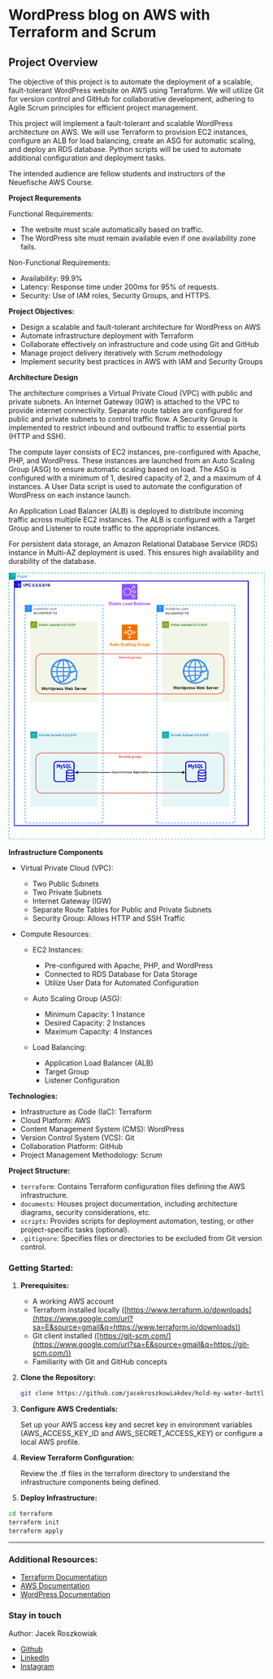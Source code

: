 # WordPress blog on AWS with Terraform and Scrum

## Project Overview

The objective of this project is to automate the deployment of a scalable, fault-tolerant WordPress website on AWS using Terraform. We will utilize Git for version control and GitHub for collaborative development, adhering to Agile Scrum principles for efficient project management.

This project will implement a fault-tolerant and scalable WordPress architecture on AWS. We will use Terraform to provision EC2 instances, configure an ALB for load balancing, create an ASG for automatic scaling, and deploy an RDS database. Python scripts will be used to automate additional configuration and deployment tasks.

The intended audience are fellow students and instructors of the Neuefische AWS Course.

**Project Requrements**

Functional Requirements:

-   The website must scale automatically based on traffic.
-   The WordPress site must remain available even if one availability zone fails.

Non-Functional Requirements:

-   Availability: 99.9%
-   Latency: Response time under 200ms for 95% of requests.
-   Security: Use of IAM roles, Security Groups, and HTTPS.

**Project Objectives:**

-   Design a scalable and fault-tolerant architecture for WordPress on AWS
-   Automate infrastructure deployment with Terraform
-   Collaborate effectively on infrastructure and code using Git and GitHub
-   Manage project delivery iteratively with Scrum methodology
-   Implement security best practices in AWS with IAM and Security Groups

**Architecture Design**

The architecture comprises a Virtual Private Cloud (VPC) with public and private subnets. An Internet Gateway (IGW) is attached to the VPC to provide internet connectivity. Separate route tables are configured for public and private subnets to control traffic flow. A Security Group is implemented to restrict inbound and outbound traffic to essential ports (HTTP and SSH).

The compute layer consists of EC2 instances, pre-configured with Apache, PHP, and WordPress. These instances are launched from an Auto Scaling Group (ASG) to ensure automatic scaling based on load. The ASG is configured with a minimum of 1, desired capacity of 2, and a maximum of 4 instances. A User Data script is used to automate the configuration of WordPress on each instance launch.

An Application Load Balancer (ALB) is deployed to distribute incoming traffic across multiple EC2 instances. The ALB is configured with a Target Group and Listener to route traffic to the appropriate instances.

For persistent data storage, an Amazon Relational Database Service (RDS) instance in Multi-AZ deployment is used. This ensures high availability and durability of the database.

![Architecture Diagram](./documents/capstone_cloud_diagram.png)

**Infrastructure Components**

-   Virtual Private Cloud (VPC):

    -   Two Public Subnets
    -   Two Private Subnets
    -   Internet Gateway (IGW)
    -   Separate Route Tables for Public and Private Subnets
    -   Security Group: Allows HTTP and SSH Traffic

-   Compute Resources:

    -   EC2 Instances:
        -   Pre-configured with Apache, PHP, and WordPress
        -   Connected to RDS Database for Data Storage
        -   Utilize User Data for Automated Configuration
    -   Auto Scaling Group (ASG):

        -   Minimum Capacity: 1 Instance
        -   Desired Capacity: 2 Instances
        -   Maximum Capacity: 4 Instances

    -   Load Balancing:
        -   Application Load Balancer (ALB)
        -   Target Group
        -   Listener Configuration

**Technologies:**

-   Infrastructure as Code (IaC): Terraform
-   Cloud Platform: AWS
-   Content Management System (CMS): WordPress
-   Version Control System (VCS): Git
-   Collaboration Platform: GitHub
-   Project Management Methodology: Scrum

**Project Structure:**

-   `terraform`: Contains Terraform configuration files defining the AWS infrastructure.
-   `documents`: Houses project documentation, including architecture diagrams, security considerations, etc.
-   `scripts`: Provides scripts for deployment automation, testing, or other project-specific tasks (optional).
-   `.gitignore`: Specifies files or directories to be excluded from Git version control.

### Getting Started:

1. **Prerequisites:**

    - A working AWS account
    - Terraform installed locally ([https://www.terraform.io/downloads](https://www.google.com/url?sa=E&source=gmail&q=https://www.terraform.io/downloads))
    - Git client installed ([https://git-scm.com/](https://www.google.com/url?sa=E&source=gmail&q=https://git-scm.com/))
    - Familiarity with Git and GitHub concepts

2. **Clone the Repository:**

    ```bash
    git clone https://github.com/jacekroszkowiakdev/hold-my-water-bottle-blog.git
    ```

3. **Configure AWS Credentials:**

    Set up your AWS access key and secret key in environment variables (AWS_ACCESS_KEY_ID and AWS_SECRET_ACCESS_KEY) or configure a local AWS profile.

4. **Review Terraform Configuration:**

    Review the .tf files in the terraform directory to understand the infrastructure components being defined.

5. **Deploy Infrastructure:**

```bash
cd terraform
terraform init
terraform apply
```

---

### Additional Resources:

-   [Terraform Documentation](https://www.terraform.io/docs/)
-   [AWS Documentation](https://docs.aws.amazon.com/)
-   [WordPress Documentation](https://codex.wordpress.org/)

### Stay in touch

Author: Jacek Roszkowiak

-   [Github](https://github.com/jacekroszkowiakdev)
-   [LinkedIn](https://www.linkedin.com/in/jacekroszkowiak/)
-   [Instagram](https://www.instagram.com/jroszko/)
